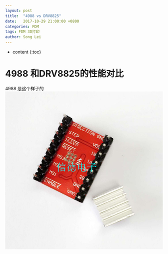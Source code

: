 ```yaml
---
layout: post
title:  "4988 vs DRV8825"
date:   2017-10-29 21:00:00 +0800
categories: FDM
tags: FDM 3D打印 
author: Song Lei
---
```


* content
{:toc}

# 4988 和DRV8825的性能对比
4988 是这个样子的 
![4988](images/4988.png)
